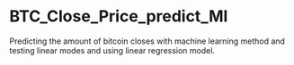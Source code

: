 # BTC_Close_Price_predict_Ml
Predicting the amount of bitcoin closes with machine learning method and testing linear modes and using linear regression model.
